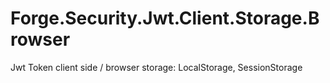 # Forge.Security.Jwt.Client.Storage.Browser
Jwt Token client side / browser storage: LocalStorage, SessionStorage
